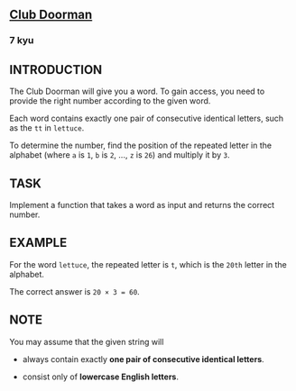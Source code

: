 <h2><a href=https://www.codewars.com/kata/5c563cb78dac1951c2d60f01/train/javascript target="_blank">Club Doorman</a></h2><h3>7 kyu</h3><h2 id="introduction">INTRODUCTION</h2><p>The Club Doorman will give you a word. To gain access, you need to provide the right number according to the given word.</p><p>Each word contains exactly one pair of consecutive identical letters, such as the <code>tt</code> in <code>lettuce</code>.</p><p>To determine the number, find the position of the repeated letter in the alphabet (where <code>a</code> is <code>1</code>, <code>b</code> is <code>2</code>, ..., <code>z</code> is <code>26</code>) and multiply it by <code>3</code>.</p><h2 id="task">TASK</h2><p>Implement a function that takes a word as input and returns the correct number.</p><h2 id="example">EXAMPLE</h2><p>For the word <code>lettuce</code>, the repeated letter is <code>t</code>, which is the <code>20th</code> letter in the alphabet.</p><p>The correct answer is <code>20 × 3 = 60</code>.</p><h2 id="note">NOTE</h2><p>You may assume that the given string will</p><ul><li><p>always contain exactly <strong>one pair of consecutive identical letters</strong>.</p></li><li><p>consist only of <strong>lowercase English letters</strong>.</p></li></ul>